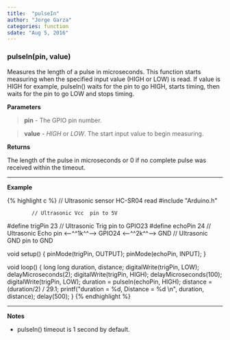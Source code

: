 ```yaml
---
title:  "pulseIn"
author: "Jorge Garza"
categories: function
sdate: "Aug 5, 2016"
---
```


### pulseIn(pin, value)

Measures the length of a pulse in microseconds. This function starts measuring when the specified input value (HIGH or LOW) is read. If value is HIGH for example, pulseIn() waits for the pin to go HIGH, starts timing, then waits for the pin to go LOW and stops timing. 

**Parameters**

> **pin** - The GPIO pin number.

> **value** - *HIGH* or *LOW*. The start input value to begin measuring. 

**Returns**

The length of the pulse in microseconds or 0 if no complete pulse was received within the timeout.

____________________

**Example**

{% highlight c %}
// Ultrasonic sensor HC-SR04 read
#include "Arduino.h"

		    // Ultrasonic Vcc  pin to 5V
#define trigPin 23  // Ultrasonic Trig pin to GPIO23
#define echoPin 24  // Ultrasonic Echo pin <--^^1k^^--> GPIO24 <--^^2k^^--> GND
		    // Ultrasonic GND  pin to GND

void setup() {
  pinMode(trigPin, OUTPUT);
  pinMode(echoPin, INPUT);
}

void loop() {
	long long duration, distance;
	digitalWrite(trigPin, LOW); 
	delayMicroseconds(2);
	digitalWrite(trigPin, HIGH);
	delayMicroseconds(100);
	digitalWrite(trigPin, LOW);
	duration = pulseIn(echoPin, HIGH);
	distance = (duration/2) / 29.1;
	printf("duration = %d, Distance =  %d \n", duration, distance);
  	delay(500);
}
{% endhighlight %}

____________________

**Notes**

- pulseIn() timeout is 1 second by default. 





